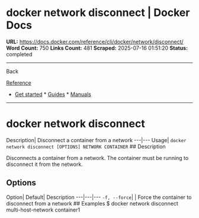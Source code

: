 # docker network disconnect | Docker Docs

**URL:** https://docs.docker.com/reference/cli/docker/network/disconnect/
**Word Count:** 750
**Links Count:** 481
**Scraped:** 2025-07-16 01:51:20
**Status:** completed

---

Back

[Reference](https://docs.docker.com/reference/)

  * [Get started](https://docs.docker.com/get-started/)   * [Guides](https://docs.docker.com/guides/)   * [Manuals](https://docs.docker.com/manuals/)

* * *

# docker network disconnect

Description| Disconnect a container from a network   ---|---   Usage| `docker network disconnect [OPTIONS] NETWORK CONTAINER`      ## Description

Disconnects a container from a network. The container must be running to disconnect it from the network.

## Options

Option| Default| Description   ---|---|---   `-f, --force`| | Force the container to disconnect from a network      ## Examples               $ docker network disconnect multi-host-network container1